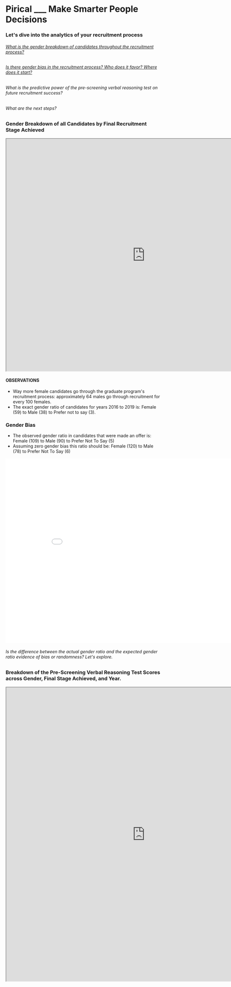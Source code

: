 # Pirical ___ Make Smarter People Decisions

### Let's dive into the analytics of your recruitment process
###### [What is the gender breakdown of candidates throughout the recruitment process?](#Gender-Breakdown-of-all-Candidates-by-Final-Recruitment-Stage-Achieved)
###### [Is there gender bias in the recruitment process? Who does it favor? Where does it start?](#gender-bias)
###### What is the predictive power of the pre-screening verbal reasoning test on future recruitment success?
###### What are the next steps?

### Gender Breakdown of all Candidates by Final Recruitment Stage Achieved 

<iframe width="900" height="755" src="https://public.tableau.com/views/GenderBias_16132350298880/Dashboard1?:language=en&:display_count=y&publish=yes&:origin=viz_share_link&:showVizHome=no"></iframe>  


#### OBSERVATIONS

* Way more female candidates go through the graduate program's recruitment process: approximately 64 males go through recruitment for every 100 females.
* The exact gender ratio of candidates for years 2016 to 2019 is: Female (59) to Male (38) to Prefer not to say (3).

### Gender Bias

* The observed gender ratio in candidates that were made an offer is: Female (109) to Male (90) to Prefer Not To Say (5)
* Assuming zero gender bias this ratio should be: Female (120) to Male (78) to Prefer Not To Say (6)

<iframe width="900" height="600" frameborder="0" scrolling="no" src="//plotly.com/~spap/32.embed"></iframe>

###### Is the difference between the actual gender ratio and the expected gender ratio evidence of bias or randomness? Let's explore.



### Breakdown of the Pre-Screening Verbal Reasoning Test Scores across Gender, Final Stage Achieved, and Year.

<iframe width="900" height="955" src="https://public.tableau.com/views/TestScorebyYear/Sheet1?:language=en&:display_count=y&publish=yes&:origin=viz_share_link&:showVizHome=no"></iframe>
